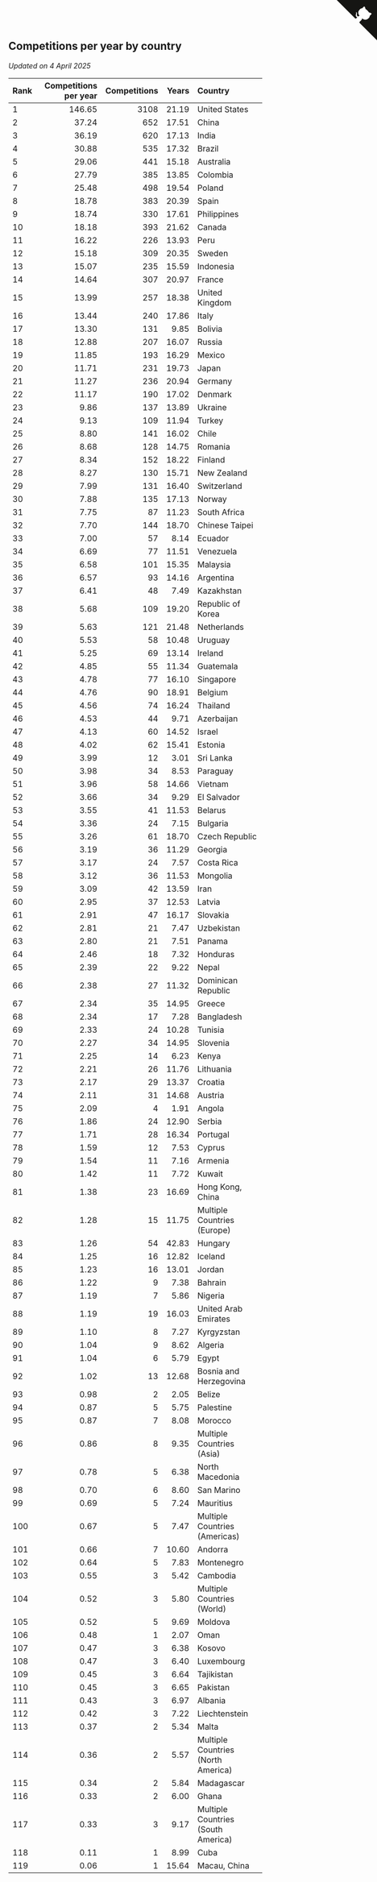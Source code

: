 ## Competitions per year by country

*Updated on  4 April 2025*

| Rank | Competitions per year | Competitions | Years | Country |
| :--- | ---: | ---: | ---: | :--- |
| 1 | 146.65 | 3108 | 21.19 | United States |
| 2 | 37.24 | 652 | 17.51 | China |
| 3 | 36.19 | 620 | 17.13 | India |
| 4 | 30.88 | 535 | 17.32 | Brazil |
| 5 | 29.06 | 441 | 15.18 | Australia |
| 6 | 27.79 | 385 | 13.85 | Colombia |
| 7 | 25.48 | 498 | 19.54 | Poland |
| 8 | 18.78 | 383 | 20.39 | Spain |
| 9 | 18.74 | 330 | 17.61 | Philippines |
| 10 | 18.18 | 393 | 21.62 | Canada |
| 11 | 16.22 | 226 | 13.93 | Peru |
| 12 | 15.18 | 309 | 20.35 | Sweden |
| 13 | 15.07 | 235 | 15.59 | Indonesia |
| 14 | 14.64 | 307 | 20.97 | France |
| 15 | 13.99 | 257 | 18.38 | United Kingdom |
| 16 | 13.44 | 240 | 17.86 | Italy |
| 17 | 13.30 | 131 | 9.85 | Bolivia |
| 18 | 12.88 | 207 | 16.07 | Russia |
| 19 | 11.85 | 193 | 16.29 | Mexico |
| 20 | 11.71 | 231 | 19.73 | Japan |
| 21 | 11.27 | 236 | 20.94 | Germany |
| 22 | 11.17 | 190 | 17.02 | Denmark |
| 23 | 9.86 | 137 | 13.89 | Ukraine |
| 24 | 9.13 | 109 | 11.94 | Turkey |
| 25 | 8.80 | 141 | 16.02 | Chile |
| 26 | 8.68 | 128 | 14.75 | Romania |
| 27 | 8.34 | 152 | 18.22 | Finland |
| 28 | 8.27 | 130 | 15.71 | New Zealand |
| 29 | 7.99 | 131 | 16.40 | Switzerland |
| 30 | 7.88 | 135 | 17.13 | Norway |
| 31 | 7.75 | 87 | 11.23 | South Africa |
| 32 | 7.70 | 144 | 18.70 | Chinese Taipei |
| 33 | 7.00 | 57 | 8.14 | Ecuador |
| 34 | 6.69 | 77 | 11.51 | Venezuela |
| 35 | 6.58 | 101 | 15.35 | Malaysia |
| 36 | 6.57 | 93 | 14.16 | Argentina |
| 37 | 6.41 | 48 | 7.49 | Kazakhstan |
| 38 | 5.68 | 109 | 19.20 | Republic of Korea |
| 39 | 5.63 | 121 | 21.48 | Netherlands |
| 40 | 5.53 | 58 | 10.48 | Uruguay |
| 41 | 5.25 | 69 | 13.14 | Ireland |
| 42 | 4.85 | 55 | 11.34 | Guatemala |
| 43 | 4.78 | 77 | 16.10 | Singapore |
| 44 | 4.76 | 90 | 18.91 | Belgium |
| 45 | 4.56 | 74 | 16.24 | Thailand |
| 46 | 4.53 | 44 | 9.71 | Azerbaijan |
| 47 | 4.13 | 60 | 14.52 | Israel |
| 48 | 4.02 | 62 | 15.41 | Estonia |
| 49 | 3.99 | 12 | 3.01 | Sri Lanka |
| 50 | 3.98 | 34 | 8.53 | Paraguay |
| 51 | 3.96 | 58 | 14.66 | Vietnam |
| 52 | 3.66 | 34 | 9.29 | El Salvador |
| 53 | 3.55 | 41 | 11.53 | Belarus |
| 54 | 3.36 | 24 | 7.15 | Bulgaria |
| 55 | 3.26 | 61 | 18.70 | Czech Republic |
| 56 | 3.19 | 36 | 11.29 | Georgia |
| 57 | 3.17 | 24 | 7.57 | Costa Rica |
| 58 | 3.12 | 36 | 11.53 | Mongolia |
| 59 | 3.09 | 42 | 13.59 | Iran |
| 60 | 2.95 | 37 | 12.53 | Latvia |
| 61 | 2.91 | 47 | 16.17 | Slovakia |
| 62 | 2.81 | 21 | 7.47 | Uzbekistan |
| 63 | 2.80 | 21 | 7.51 | Panama |
| 64 | 2.46 | 18 | 7.32 | Honduras |
| 65 | 2.39 | 22 | 9.22 | Nepal |
| 66 | 2.38 | 27 | 11.32 | Dominican Republic |
| 67 | 2.34 | 35 | 14.95 | Greece |
| 68 | 2.34 | 17 | 7.28 | Bangladesh |
| 69 | 2.33 | 24 | 10.28 | Tunisia |
| 70 | 2.27 | 34 | 14.95 | Slovenia |
| 71 | 2.25 | 14 | 6.23 | Kenya |
| 72 | 2.21 | 26 | 11.76 | Lithuania |
| 73 | 2.17 | 29 | 13.37 | Croatia |
| 74 | 2.11 | 31 | 14.68 | Austria |
| 75 | 2.09 | 4 | 1.91 | Angola |
| 76 | 1.86 | 24 | 12.90 | Serbia |
| 77 | 1.71 | 28 | 16.34 | Portugal |
| 78 | 1.59 | 12 | 7.53 | Cyprus |
| 79 | 1.54 | 11 | 7.16 | Armenia |
| 80 | 1.42 | 11 | 7.72 | Kuwait |
| 81 | 1.38 | 23 | 16.69 | Hong Kong, China |
| 82 | 1.28 | 15 | 11.75 | Multiple Countries (Europe) |
| 83 | 1.26 | 54 | 42.83 | Hungary |
| 84 | 1.25 | 16 | 12.82 | Iceland |
| 85 | 1.23 | 16 | 13.01 | Jordan |
| 86 | 1.22 | 9 | 7.38 | Bahrain |
| 87 | 1.19 | 7 | 5.86 | Nigeria |
| 88 | 1.19 | 19 | 16.03 | United Arab Emirates |
| 89 | 1.10 | 8 | 7.27 | Kyrgyzstan |
| 90 | 1.04 | 9 | 8.62 | Algeria |
| 91 | 1.04 | 6 | 5.79 | Egypt |
| 92 | 1.02 | 13 | 12.68 | Bosnia and Herzegovina |
| 93 | 0.98 | 2 | 2.05 | Belize |
| 94 | 0.87 | 5 | 5.75 | Palestine |
| 95 | 0.87 | 7 | 8.08 | Morocco |
| 96 | 0.86 | 8 | 9.35 | Multiple Countries (Asia) |
| 97 | 0.78 | 5 | 6.38 | North Macedonia |
| 98 | 0.70 | 6 | 8.60 | San Marino |
| 99 | 0.69 | 5 | 7.24 | Mauritius |
| 100 | 0.67 | 5 | 7.47 | Multiple Countries (Americas) |
| 101 | 0.66 | 7 | 10.60 | Andorra |
| 102 | 0.64 | 5 | 7.83 | Montenegro |
| 103 | 0.55 | 3 | 5.42 | Cambodia |
| 104 | 0.52 | 3 | 5.80 | Multiple Countries (World) |
| 105 | 0.52 | 5 | 9.69 | Moldova |
| 106 | 0.48 | 1 | 2.07 | Oman |
| 107 | 0.47 | 3 | 6.38 | Kosovo |
| 108 | 0.47 | 3 | 6.40 | Luxembourg |
| 109 | 0.45 | 3 | 6.64 | Tajikistan |
| 110 | 0.45 | 3 | 6.65 | Pakistan |
| 111 | 0.43 | 3 | 6.97 | Albania |
| 112 | 0.42 | 3 | 7.22 | Liechtenstein |
| 113 | 0.37 | 2 | 5.34 | Malta |
| 114 | 0.36 | 2 | 5.57 | Multiple Countries (North America) |
| 115 | 0.34 | 2 | 5.84 | Madagascar |
| 116 | 0.33 | 2 | 6.00 | Ghana |
| 117 | 0.33 | 3 | 9.17 | Multiple Countries (South America) |
| 118 | 0.11 | 1 | 8.99 | Cuba |
| 119 | 0.06 | 1 | 15.64 | Macau, China |


<a href="https://github.com/JustinTimeCuber/wca_statistics" class="github-corner" aria-label="View source on Github"><svg width="80" height="80" viewBox="0 0 250 250" style="fill:#151513; color:#fff; position: absolute; top: 0; border: 0; right: 0;" aria-hidden="true"><path d="M0,0 L115,115 L130,115 L142,142 L250,250 L250,0 Z"></path><path d="M128.3,109.0 C113.8,99.7 119.0,89.6 119.0,89.6 C122.0,82.7 120.5,78.6 120.5,78.6 C119.2,72.0 123.4,76.3 123.4,76.3 C127.3,80.9 125.5,87.3 125.5,87.3 C122.9,97.6 130.6,101.9 134.4,103.2" fill="currentColor" style="transform-origin: 130px 106px;" class="octo-arm"></path><path d="M115.0,115.0 C114.9,115.1 118.7,116.5 119.8,115.4 L133.7,101.6 C136.9,99.2 139.9,98.4 142.2,98.6 C133.8,88.0 127.5,74.4 143.8,58.0 C148.5,53.4 154.0,51.2 159.7,51.0 C160.3,49.4 163.2,43.6 171.4,40.1 C171.4,40.1 176.1,42.5 178.8,56.2 C183.1,58.6 187.2,61.8 190.9,65.4 C194.5,69.0 197.7,73.2 200.1,77.6 C213.8,80.2 216.3,84.9 216.3,84.9 C212.7,93.1 206.9,96.0 205.4,96.6 C205.1,102.4 203.0,107.8 198.3,112.5 C181.9,128.9 168.3,122.5 157.7,114.1 C157.9,116.9 156.7,120.9 152.7,124.9 L141.0,136.5 C139.8,137.7 141.6,141.9 141.8,141.8 Z" fill="currentColor" class="octo-body"></path></svg></a><style>.github-corner:hover .octo-arm{animation:octocat-wave 560ms ease-in-out}@keyframes octocat-wave{0%,100%{transform:rotate(0)}20%,60%{transform:rotate(-25deg)}40%,80%{transform:rotate(10deg)}}@media (max-width:500px){.github-corner:hover .octo-arm{animation:none}.github-corner .octo-arm{animation:octocat-wave 560ms ease-in-out}}</style>
